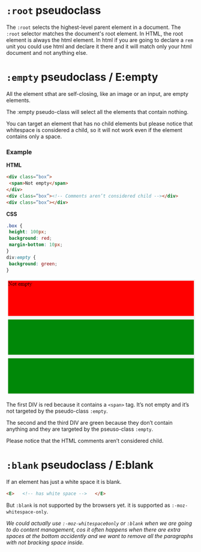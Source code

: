 # `:root` pseudoclass 

The `:root` selects the highest-level parent element in a document. The `:root` selector matches the document's root element. In HTML, the root element is always the html element.
In html if you are going to declare a `rem` unit you could use html and declare it there and it will match only your html document and not anything else. 

# `:empty` pseudoclass / E:empty

All the element sthat are self-closing, like an image or an input, are empty elements. 

The :empty pseudo-class will select all the elements that contain nothing.

You can target an element that has no child elements but please notice that whitespace is considered a child, so it will not work even if the element contains only a space.

### Example

**HTML**
```html
<div class=”box”>
 <span>Not empty</span>
</div>
<div class=”box”><!-- Comments aren’t considered child --></div>
<div class=”box”></div>
```
**CSS**
```css
.box {
 height: 100px;
 background: red;
 margin-bottom: 10px;
}
div:empty {
 background: green;
}
```
![emptyPseudoclass](./emptyPseudoclass.png)

The first DIV is red because it contains a `<span>` tag. It’s not empty and it’s not targeted by the pseudo-class `:empty`.

The second and the third DIV are green because they don’t contain anything and they are targeted by the pseuso-class `:empty`.

Please notice that the HTML comments aren’t considered child.

# `:blank` pseudoclass / E:blank 

If an element has just a white space it is blank. 
```html
<E>   <!-- has white space -->   </E>
```
But `:blank` is not supported by the browsers yet. it is supported as `:-moz-whitespace-only`. 

*We could actually use `:-moz-whitespace0only` or `:blank` when we are going to do content management, cos it often happens when there are extra spaces at the bottom  accidently and we want to remove all the paragraphs with not bracking space inside.*

 